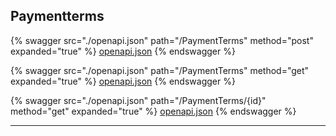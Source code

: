## Paymentterms




{% swagger src="./openapi.json" path="/PaymentTerms" method="post" expanded="true" %}
[openapi.json](./docs/openapi.json)
{% endswagger %}

{% swagger src="./openapi.json" path="/PaymentTerms" method="get" expanded="true" %}
[openapi.json](./docs/openapi.json)
{% endswagger %}

{% swagger src="./openapi.json" path="/PaymentTerms/{id}" method="get" expanded="true" %}
[openapi.json](./docs/openapi.json)
{% endswagger %}


---



